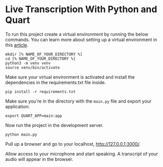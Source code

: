 # Live Transcription With Python and Quart

To run this project create a virtual environment by running the below commands. You can learn more about setting up a virtual environment in this [article](https://developers.deepgram.com/blog/2022/02/python-virtual-environments/). 

```
mkdir [% NAME_OF_YOUR_DIRECTORY %]
cd [% NAME_OF_YOUR_DIRECTORY %]
python3 -m venv venv
source venv/bin/activate
```

Make sure your virtual environment is activated and install the dependencies in the requirements.txt file inside. 

```
pip install -r requirements.txt
```

Make sure you're in the directory with the `main.py` file and export your application:

```
export QUART_APP=main:app
```

Now run the project in the development server.

```
python main.py
```

Pull up a browser and go to your localhost, http://127.0.0.1:3000/.

Allow access to your microphone and start speaking. A transcript of your audio will appear in the browser. 

